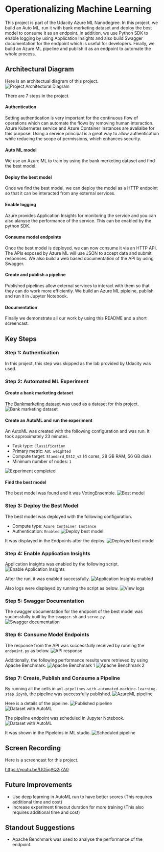 
# Operationalizing Machine Learning
This project is part of the Udacity Azure ML Nanodegree. In this project, we build an Auto ML, run it with bank merketing dataset and deploy the best model to consume it as an endpoint.
In addition, we use Python SDK to enable logging by using Application Insights and also build Swagger documentation for the endpoint which is useful for developers.
Finally, we build an Azure ML pipeline and publish it as an endpoint to automate the whole process.

## Architectural Diagram
Here is an architectual diagram of this project.
![Project Architectural Diagram](/images/AzureML_architecture.png)

There are 7 steps in the project.
#### Authentication
Setting authentication is very important for the continuous flow of operations which can automate the flows by removing human interaction.
Azure Kubernetes service and Azure Container Instances are avalialbe for this purpose.
Using a service principal is a great way to allow authentication while reducing the scope of permissions, which enhances security.

#### Auto ML model
We use an Azure ML to train by using the bank merketing dataset and find the best model.

#### Deploy the best model
Once we find the best model, we can deploy the model as a HTTP endpoint so that it can be interacted from any external services.

#### Enable logging
Azure provides Application Insights for monitoring the service and you can also alanyse the performance of the service.
This can be enabled by the python SDK.

#### Consume model endpoints
Once the best model is deployed, we can now consume it via an HTTP API. The APIs exposed by Azure ML will use JSON to accept data and submit responses.
We also build a web based documentation of the API by using Swagger.

#### Create and publish a pipeline
Published pipelines allow external services to interact with them so that they can do work more efficiently.
We build an Azure ML pipleine, publish and run it in Jupyter Notebook.

#### Documentation
Finally we demonstrate all our work by using this README and a short screencast. 


## Key Steps
### Step 1: Authentication
In this project, this step was skipped as the lab provided by Udacity was used.

### Step 2: Automated ML Experiment
#### Create a bank marketing dataset
The [Bankmarketing dataset](https://automlsamplenotebookdata.blob.core.windows.net/automl-sample-notebook-data/bankmarketing_train.csv) was used as a dataset for this project.
![Bank marketing dataset](/images/01_Step2_RegisteredDatasets.PNG)

#### Create an AutoML and run the experiment
An AutoML was created with the following configuration and was run. It took approximately 23 minutes.
* Task type: `Classification`
* Primary metric: `AUC weighted`
* Compute target: `Standard_DS12_v2` (4 cores, 28 GB RAM, 56 GB disk)
* Minimum number of nodes: `1`

![Experiment completed](/images/02_Step2_ExperimentCompletedDetails.PNG)

#### Find the best model
The best model was found and it was VotingEnsemble.
![Best model](/images/03_Step2_BestModelDetails.PNG)

### Step 3: Deploy the Best Model
The best model was deployed with the following configuration.
* Compute type: `Azure Container Instance`
* Authentication: `Enabled`
![Deploy best model](/images/03a_Step3_DeployBestModel.PNG)

It was displayed in the Endpoints after the deploy.
![Deployed best model](/images/03b_Step3_DeplyBestModel_Added.PNG)

### Step 4: Enable Application Insights
Application Insights was enabled by the following script.
![Enable Application Insights](/images/04a_Step4_EnableApplicationInsights.PNG)

After the run, it was enabled successfully.
![Application Insights enabled](/images/04_Step4_EnableApplicationInsights_Enabled.PNG)

Also logs were displayed by running the script as below.
![View logs](/images/05_Step4_RunningLogs.PNG)

### Step 5: Swagger Documentation
The swagger documentation for the endpoint of the best model was successfully built by the `swagger.sh` and `serve.py`.
![Swagger documentation](/images/06_Step5_SwaggerDocForBestModel.PNG)

### Step 6: Consume Model Endpoints
The response from the API was successfully received by running the `endpoint.py` as below.
![API response](/images/07_Step6_ConsumeEndpoint.PNG)

Additionally, the following performance results were retrieved by using Apache Benchmark.
![Apache Benchmark 1](/images/08_Step6_ApacheBenchmark1.PNG)
![Apache Benchmark 2](/images/09_Step6_ApacheBenchmark2.PNG)

### Step 7: Create, Publish and Consume a Pipeline
By running all the cells in `aml-pipelines-with-automated-machine-learning-step.ipynb`, the pipeline was successfully published.
![AzureML pipeline](/images/10_Step7_PipelineEndpoint.PNG)

Here is a details of the pipeline.
![Published pipeline](/images/12_Step7_PublishedPipelineOverview.PNG)
![Dataset with AutoML](/images/11_Step7_DatasetWithAutoML.PNG)

The pipeline endpoint was scheduled in Jupyter Notebook.
![Dataset with AutoML](/images/13_Step7_PipelineRunDetails.PNG)

It was shown in the Pipeleins in ML studio.
![Scheduled pipeline](/images/15_Step7_PipelineScheduledRun.PNG)


## Screen Recording
Here is a screencast for this project.

https://youtu.be/UO5gAQ2jZA0


## Future Improvements
* Use deep learning in AutoML run to have better scores (This requires additional time and cost)
* Increase experiment timeout duration for more training (This also requires additional time and cost)


## Standout Suggestions
* Apache Benchmark was used to analyse the performance of the endpoint.

